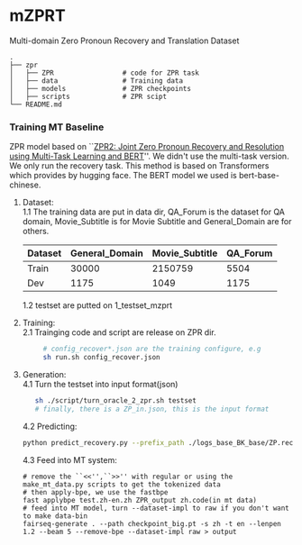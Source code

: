 # mZPRT

Multi-domain Zero Pronoun Recovery and Translation Dataset

    .
    ├── zpr                    
    │   ├── ZPR                 # code for ZPR task
    │   ├── data                # Training data
    │   ├── models              # ZPR checkpoints
    │   ├── scripts             # ZPR scipt
    └── README.md



### Training MT Baseline

ZPR model based on ``[ZPR2: Joint Zero Pronoun Recovery and Resolution using Multi-Task Learning and BERT](https://aclanthology.org/2020.acl-main.482/)''. We didn't use the multi-task version. We only run the recovery task. This method is based on Transformers which provides by hugging face. The BERT model we used is bert-base-chinese.

1. Dataset:   
    1.1 The training data are put in data dir, QA_Forum is the dataset for QA domain, Movie_Subtitle is for Movie Subtitle and General_Domain are for others.
    
    |Dataset|General_Domain|Movie_Subtitle|QA_Forum|
    |--|--|--|--|
    |Train|30000|2150759|5504|
    |Dev|1175|1049|1175|
    
    1.2 testset are putted on 1_testset_mzprt

2. Training:    
    2.1 Trainging code and script are release on ZPR dir.
   ```bash
        # config_recover*.json are the training configure, e.g
        sh run.sh config_recover.json
   ```
   
4. Generation:    
    4.1 Turn the testset into input format(json)
    ```bash
       sh ./script/turn_oracle_2_zpr.sh testset
       # finally, there is a ZP_in.json, this is the input format
    ```
    4.2 Predicting:
    ```bash
    python predict_recovery.py --prefix_path ./logs_base_BK_base/ZP.recovery_bertchar --in_path data/BK/ZP_in.json --out_path output_file
    ```
    4.3 Feed into MT system:
    ```
    # remove the ``<<'',``>>'' with regular or using the make_mt_data.py scripts to get the tokenized data
    # then apply-bpe, we use the fastbpe
    fast applybpe test.zh-en.zh ZPR_output zh.code(in mt data)
    # feed into MT model, turn --dataset-impl to raw if you don't want to make data-bin
    fairseq-generate . --path checkpoint_big.pt -s zh -t en --lenpen 1.2 --beam 5 --remove-bpe --dataset-impl raw > output
    ```


   

